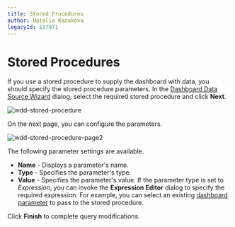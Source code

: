```yaml
---
title: Stored Procedures
author: Natalia Kazakova
legacyId: 117971
---
```

# Stored Procedures
If you use a stored procedure to supply the dashboard with data, you should specify the stored procedure parameters. In the [Dashboard Data Source Wizard](../dashboard-data-source-wizard.md) dialog, select the required stored procedure and click **Next**.

![wdd-stored-procedure](../../../../images/img124982.png)

On the next page, you can configure the parameters.

![wdd-stored-procedure-page2](../../../../images/img124983.png)

The following parameter settings are available.
* **Name** - Displays a parameter's name.
* **Type** - Specifies the parameter's type.
* **Value** - Specifies the parameter's value. If the parameter type is set to _Expression_, you can invoke the **Expression Editor** dialog to specify the required expression. For example, you can select an existing [dashboard parameter](../../data-analysis/dashboard-parameters.md) to pass to the stored procedure.

Click **Finish** to complete query modifications.